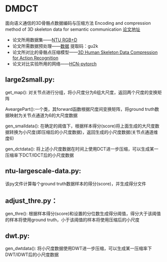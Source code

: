 # DMDCT
面向语义通信的3D骨骼点数据编码与压缩方法
Encoding and compression method of 3D skeleton data for semantic communication
[论文地址](https://journal.bupt.edu.cn/CN/abstract/abstract5092.shtml)
- 论文所用数据集——[NTU RGB+D](https://rose1.ntu.edu.sg/dataset/actionRecognition/)
- 论文所需数据预处理——[数据](https://pan.baidu.com/s/1fbPhzTsyP_2uN4xBQhRyFQ) 提取码：gu2k 
- 论文所对比的骨骼点压缩模型——[3D Human Skeleton Data Compression for Action Recognition](https://ieeexplore.ieee.org/abstract/document/8965920)
- 论文对比实验所用的网络——[HCN-pytorch](https://github.com/huguyuehuhu/HCN-pytorch)

## large2small.py:

get_map(): 对关节点进行分组，将小尺度分为6组大尺度，返回两个尺度的变换矩阵

AveargePart():一个类，其forward函数根据尺度间变换矩阵，将ground truth数据映射为关节点通道为6的大尺度数据

gen_smalldata(): 在确定的阈值下，根据样本得分(score)将上面生成的大尺度数据转换为小尺度(即压缩后的小尺度数据)，返回生成的小尺度数据(关节点通道维度6)

gen_dctdata(): 将上述小尺度数据在时间上使用DCT进一步压缩，可以生成某一压缩率下DCT/IDCT后的小尺度数据


## ntu-largescale-data.py:

该py文件计算每个ground truth数据样本的得分(score)，并生成得分文件


## adjust_thre.py：

gen_thre(): 根据样本得分(score)和设置的分位数生成得分阈值，得分大于该阈值的样本将使用ground truth，小于该阈值的样本将使用压缩后的小尺度


## dwt.py:

gen_dwtdata(): 将小尺度数据使用DWT进一步压缩，可以生成某一压缩率下DWT/IDWT后的小尺度数据
